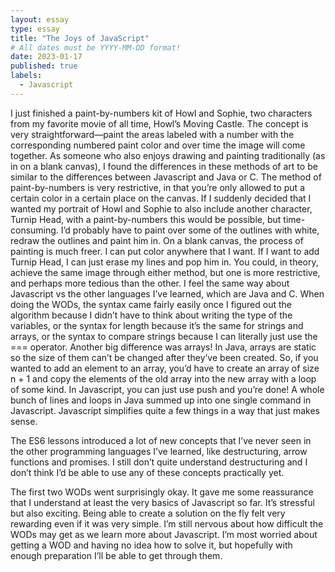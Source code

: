 ```yaml
---
layout: essay
type: essay
title: "The Joys of JavaScript"
# All dates must be YYYY-MM-DD format!
date: 2023-01-17
published: true
labels:
  - Javascript
---
```


  I just finished a paint-by-numbers kit of Howl and Sophie, two characters from my favorite movie of all time, Howl’s Moving Castle. The concept is very straightforward—paint the areas labeled with a number with the corresponding numbered paint color and over time the image will come together. As someone who also enjoys drawing and painting traditionally (as in on a blank canvas), I found the differences in these methods of art to be similar to the differences between Javascript and Java or C. The method of paint-by-numbers is very restrictive, in that you’re only allowed to put a certain color in a certain place on the canvas. If I suddenly decided that I wanted my portrait of Howl and Sophie to also include another character, Turnip Head, with a paint-by-numbers this would be possible, but time-consuming. I’d probably have to paint over some of the outlines with white, redraw the outlines and paint him in. On a blank canvas, the process of painting is much freer. I can put color anywhere that I want. If I want to add Turnip Head, I can just erase my lines and pop him in. You could, in theory, achieve the same image through either method, but one is more restrictive, and perhaps more tedious than the other. I feel the same way about Javascript vs the other languages I’ve learned, which are Java and C. When doing the WODs, the syntax came fairly easily once I figured out the algorithm because I didn’t have to think about writing the type of the variables, or the syntax for length because it’s the same for strings and arrays, or the syntax to compare strings because I can literally just use the === operator. Another big difference was arrays! In Java, arrays are static so the size of them can’t be changed after they’ve been created. So, if you wanted to add an element to an array, you’d have to create an array of size n + 1 and copy the elements of the old array into the new array with a loop of some kind. In Javascript, you can just use push and you’re done! A whole bunch of lines and loops in Java summed up into one single command in Javascript. Javascript simplifies quite a few things in a way that just makes sense. 
  
  The ES6 lessons introduced a lot of new concepts that I’ve never seen in the other programming languages I’ve learned, like destructuring, arrow functions and promises. I still don’t quite understand destructuring and I don’t think I’d be able to use any of these concepts practically yet. 
  
  The first two WODs went surprisingly okay. It gave me some reassurance that I understand at least the very basics of Javascript so far. It’s stressful but also exciting. Being able to create a solution on the fly felt very rewarding even if it was very simple. I’m still nervous about how difficult the WODs may get as we learn more about Javascript. I’m most worried about getting a WOD and having no idea how to solve it, but hopefully with enough preparation I’ll be able to get through them. 
